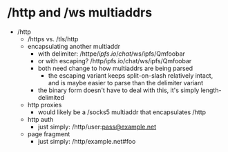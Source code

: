 # /http and /ws multiaddrs

- /http
  - /https vs. /tls/http
  - encapsulating another multiaddr
    - with delimiter: /httpe/$ipfs.io/chat$/ws/ipfs/Qmfoobar
    - or with escaping? /http/ipfs.io\/chat/ws/ipfs/Qmfoobar
    - both need change to how multiaddrs are being parsed
      - the escaping variant keeps split-on-slash relatively intact,
        and is maybe easier to parse than the delimiter variant
    - the binary form doesn't have to deal with this, it's simply length-delimited
  - http proxies
    - would likely be a /socks5 multiaddr that encapsulates /http
  - http auth
    - just simply: /http/user:pass@example.net
  - page fragment
    - just simply: /http/example.net#foo
